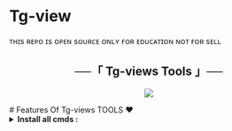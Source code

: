 # Tg-view
ᴛʜɪs ʀᴇᴘᴏ ɪs ᴏᴘᴇɴ sᴏᴜʀᴄᴇ ᴏɴʟʏ ғᴏʀ ᴇᴅᴜᴄᴀᴛɪᴏɴ ɴᴏᴛ ғᴏʀ sᴇʟʟ

<h2 align="center">
    ──「 Tg-views Tools 」──
</h2>

<p align="center">
  <img src="https://graph.org/file/ee246c62744784b0e44df.jpg">
</p>
# Features Of Tg-views TOOLS ❤️

<details>
<summary><b>Install all cmds :</b></summary><br>

     apt update && apt upgrade && pkg install python && pkg install git && git clone https://github.com/shivay-xd/Tg-view
    cd Tg-view
     ls
     pip install -r requirements.txt
     python view.py
</details>
